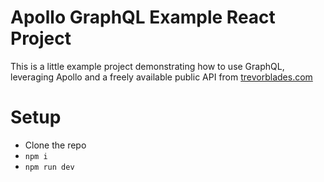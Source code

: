 # Apollo GraphQL Example React Project

This is a little example project demonstrating how to use GraphQL, leveraging Apollo and a freely available public API from [trevorblades.com](https://trevorblades.com)

# Setup

- Clone the repo
- `npm i`
- `npm run dev`
